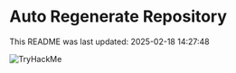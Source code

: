 # Auto Regenerate Repository

This README was last updated: 2025-02-18 14:27:48

 ![TryHackMe](https://tryhackme.com/badge/533634)